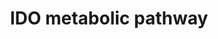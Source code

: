 ---
annotations:
- id: PW:0000002
  parent: classic metabolic pathway
  type: Pathway Ontology
  value: classic metabolic pathway
- id: PW:0000054
  parent: classic metabolic pathway
  type: Pathway Ontology
  value: tryptophan metabolic pathway
authors:
- Mkutmon
- Eweitz
citedin: ''
communities: []
description: 'Overview of the IDO metabolic pathway. Approximately 95% of L-tryptophan
  (Trp) is catabolized into kynurenine (Kyn) through three rate-limiting enzymes:
  tryptophan 2,3-dioxygenase (TDO) in the liver and indoleamine 2, 3-dioxygenase 1/2
  (IDO1/2) in peripheral tissues. Kyn is converted to 3-hydroxykynurenine (3-HK) by
  kynurenine 3-monooxygenase (KMO), to anthranilic acid (AA) by kynureninase (KYNase),
  or to kynurenic acid (KYNA) by kynurenine aminotransferase (KAT). Next, catalyzed
  by KYNase, 3-HK is converted to 3-hydroxyanthranilic acid (3-HAA), which is further
  converted to quinolinic acid (QA), picolinic acid, nicotinamide adenine dinucleotide
  (NAD+), and other molecules.  Starting point: https://pfocr.wikipathways.org/figures/PMC6090955__13045_2018_644_Fig1_HTML.html'
last-edited: 2024-01-21
ndex: null
organisms:
- Homo sapiens
redirect_from:
- /index.php/Pathway:WP5414
- /instance/WP5414
- /instance/WP5414_r127968
revision: r127968
schema-jsonld:
- '@context': https://schema.org/
  '@id': https://wikipathways.github.io/pathways/WP5414.html
  '@type': Dataset
  creator:
    '@type': Organization
    name: WikiPathways
  description: 'Overview of the IDO metabolic pathway. Approximately 95% of L-tryptophan
    (Trp) is catabolized into kynurenine (Kyn) through three rate-limiting enzymes:
    tryptophan 2,3-dioxygenase (TDO) in the liver and indoleamine 2, 3-dioxygenase
    1/2 (IDO1/2) in peripheral tissues. Kyn is converted to 3-hydroxykynurenine (3-HK)
    by kynurenine 3-monooxygenase (KMO), to anthranilic acid (AA) by kynureninase
    (KYNase), or to kynurenic acid (KYNA) by kynurenine aminotransferase (KAT). Next,
    catalyzed by KYNase, 3-HK is converted to 3-hydroxyanthranilic acid (3-HAA), which
    is further converted to quinolinic acid (QA), picolinic acid, nicotinamide adenine
    dinucleotide (NAD+), and other molecules.  Starting point: https://pfocr.wikipathways.org/figures/PMC6090955__13045_2018_644_Fig1_HTML.html'
  keywords:
  - 3-Hydroxyanthranilic acid
  - 3-Hydroxykynurenine
  - AADAT
  - AATM
  - Anthranilic acid
  - IDO1
  - IDO2
  - IFNG
  - KAT1
  - KAT3
  - KMO
  - KYNU
  - Kynurenic acid
  - Kynurenine
  - L-Tryptophan
  - NAD+
  - Neopterin
  - Picolinic acid
  - Quinolinic acid
  - T23O
  - TNFA
  license: CC0
  name: IDO metabolic pathway
seo: CreativeWork
title: IDO metabolic pathway
wpid: WP5414
---